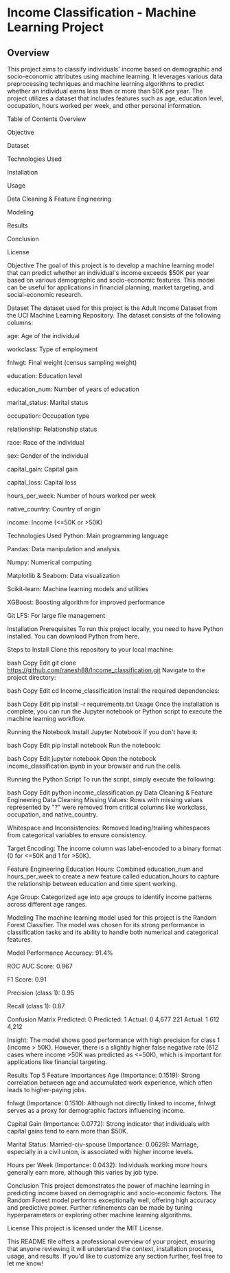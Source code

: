 # Income Classification - Machine Learning Project

 ## Overview
This project aims to classify individuals' income based on demographic and socio-economic attributes using machine learning. It leverages various data preprocessing techniques and machine learning algorithms to predict whether an individual earns less than or more than 50K per year. The project utilizes a dataset that includes features such as age, education level, occupation, hours worked per week, and other personal information.

Table of Contents
Overview

Objective

Dataset

Technologies Used

Installation

Usage

Data Cleaning & Feature Engineering

Modeling

Results

Conclusion

License

Objective
The goal of this project is to develop a machine learning model that can predict whether an individual's income exceeds $50K per year based on various demographic and socio-economic features. This model can be useful for applications in financial planning, market targeting, and social-economic research.

Dataset
The dataset used for this project is the Adult Income Dataset from the UCI Machine Learning Repository. The dataset consists of the following columns:

age: Age of the individual

workclass: Type of employment

fnlwgt: Final weight (census sampling weight)

education: Education level

education_num: Number of years of education

marital_status: Marital status

occupation: Occupation type

relationship: Relationship status

race: Race of the individual

sex: Gender of the individual

capital_gain: Capital gain

capital_loss: Capital loss

hours_per_week: Number of hours worked per week

native_country: Country of origin

income: Income (<=50K or >50K)

Technologies Used
Python: Main programming language

Pandas: Data manipulation and analysis

Numpy: Numerical computing

Matplotlib & Seaborn: Data visualization

Scikit-learn: Machine learning models and utilities

XGBoost: Boosting algorithm for improved performance

Git LFS: For large file management

Installation
Prerequisites
To run this project locally, you need to have Python installed. You can download Python from here.

Steps to Install
Clone this repository to your local machine:

bash
Copy
Edit
git clone https://github.com/ranesh88/Income_classification.git
Navigate to the project directory:

bash
Copy
Edit
cd Income_classification
Install the required dependencies:

bash
Copy
Edit
pip install -r requirements.txt
Usage
Once the installation is complete, you can run the Jupyter notebook or Python script to execute the machine learning workflow.

Running the Notebook
Install Jupyter Notebook if you don't have it:

bash
Copy
Edit
pip install notebook
Run the notebook:

bash
Copy
Edit
jupyter notebook
Open the notebook income_classification.ipynb in your browser and run the cells.

Running the Python Script
To run the script, simply execute the following:

bash
Copy
Edit
python income_classification.py
Data Cleaning & Feature Engineering
Data Cleaning
Missing Values: Rows with missing values represented by "?" were removed from critical columns like workclass, occupation, and native_country.

Whitespace and Inconsistencies: Removed leading/trailing whitespaces from categorical variables to ensure consistency.

Target Encoding: The income column was label-encoded to a binary format (0 for <=50K and 1 for >50K).

Feature Engineering
Education Hours: Combined education_num and hours_per_week to create a new feature called education_hours to capture the relationship between education and time spent working.

Age Group: Categorized age into age groups to identify income patterns across different age ranges.

Modeling
The machine learning model used for this project is the Random Forest Classifier. The model was chosen for its strong performance in classification tasks and its ability to handle both numerical and categorical features.

Model Performance
Accuracy: 91.4%

ROC AUC Score: 0.967

F1 Score: 0.91

Precision (class 1): 0.95

Recall (class 1): 0.87

Confusion Matrix
Predicted: 0	Predicted: 1
Actual: 0	4,677	221
Actual: 1	612	4,212

Insight: The model shows good performance with high precision for class 1 (income > 50K). However, there is a slightly higher false negative rate (612 cases where income >50K was predicted as <=50K), which is important for applications like financial targeting.

Results
Top 5 Feature Importances
Age (Importance: 0.1519): Strong correlation between age and accumulated work experience, which often leads to higher-paying jobs.

fnlwgt (Importance: 0.1510): Although not directly linked to income, fnlwgt serves as a proxy for demographic factors influencing income.

Capital Gain (Importance: 0.0772): Strong indicator that individuals with capital gains tend to earn more than $50K.

Marital Status: Married-civ-spouse (Importance: 0.0629): Marriage, especially in a civil union, is associated with higher income levels.

Hours per Week (Importance: 0.0432): Individuals working more hours generally earn more, although this varies by job type.

Conclusion
This project demonstrates the power of machine learning in predicting income based on demographic and socio-economic factors. The Random Forest model performs exceptionally well, offering high accuracy and predictive power. Further refinements can be made by tuning hyperparameters or exploring other machine learning algorithms.

License
This project is licensed under the MIT License.

This README file offers a professional overview of your project, ensuring that anyone reviewing it will understand the context, installation process, usage, and results. If you'd like to customize any section further, feel free to let me know!








